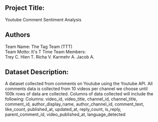 ## Project Title:
Youtube Comment Sentiment Analysis

## Authors
Team Name: The Tag Team (TTT)  
Team Motto: It's T Time
Team Members:  
Trey C.
Hien T.
Richa V.
Karmehr A.
Jacob A.

## Dataset Description:
A dataset collected from comments on Youtube using the Youtube API. All comments data is collected from 10 videos per channel we choose until 100k rows of data are collected.
Columns of data collected will include the following:
Columns: video_id, video_title, channel_id, channel_title, comment_id, author_display_name, author_channel_id, comment_text, like_count, published_at, updated_at, reply_count, is_reply, parent_comment_id, video_published_at, language_detected